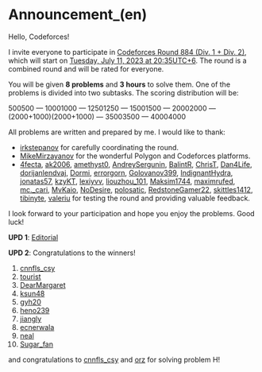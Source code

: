# Announcement_(en)

Hello, Codeforces!

I invite everyone to participate in [Codeforces Round 884 (Div. 1 + Div. 2)](https://codeforces.com/contest/1844), which will start on [Tuesday, July 11, 2023 at 20:35UTC+6](https://codeforces.com/https://www.timeanddate.com/worldclock/fixedtime.html?day=11&month=7&year=2023&hour=17&min=35&sec=0&p1=166). The round is a combined round and will be rated for everyone.

You will be given **8 problems** and **3 hours** to solve them. One of the problems is divided into two subtasks. The scoring distribution will be:

500500 — 10001000 — 12501250 — 15001500 — 20002000 — (2000+1000)(2000+1000) — 35003500 — 40004000

All problems are written and prepared by me. I would like to thank:

 * [irkstepanov](https://codeforces.com/profile/irkstepanov "International Master irkstepanov") for carefully coordinating the round.
* [MikeMirzayanov](https://codeforces.com/profile/MikeMirzayanov "Headquarters, MikeMirzayanov") for the wonderful Polygon and Codeforces platforms.
* [4fecta](https://codeforces.com/profile/4fecta "International Master 4fecta"), [ak2006](https://codeforces.com/profile/ak2006 "Specialist ak2006"), [amethyst0](https://codeforces.com/profile/amethyst0 "International Grandmaster amethyst0"), [AndreySergunin](https://codeforces.com/profile/AndreySergunin "International Grandmaster AndreySergunin"), [BalintR](https://codeforces.com/profile/BalintR "International Grandmaster BalintR"), [ChrisT](https://codeforces.com/profile/ChrisT "Grandmaster ChrisT"), [Dan4Life](https://codeforces.com/profile/Dan4Life "Candidate Master Dan4Life"), [dorijanlendvaj](https://codeforces.com/profile/dorijanlendvaj "Legendary Grandmaster dorijanlendvaj"), [Dormi](https://codeforces.com/profile/Dormi "Grandmaster Dormi"), [errorgorn](https://codeforces.com/profile/errorgorn "International Grandmaster errorgorn"), [Golovanov399](https://codeforces.com/profile/Golovanov399 "Legendary Grandmaster Golovanov399"), [IndignantHydra](https://codeforces.com/profile/IndignantHydra "Candidate Master IndignantHydra"), [jonatas57](https://codeforces.com/profile/jonatas57 "Expert jonatas57"), [kzyKT](https://codeforces.com/profile/kzyKT "Candidate Master kzyKT"), [lexiyvv](https://codeforces.com/profile/lexiyvv "Grandmaster lexiyvv"), [liouzhou_101](https://codeforces.com/profile/liouzhou_101 "International Master liouzhou_101"), [Maksim1744](https://codeforces.com/profile/Maksim1744 "International Grandmaster Maksim1744"), [maximrufed](https://codeforces.com/profile/maximrufed "Master maximrufed"), [mc._cari](https://codeforces.com/profile/mc._cari "Expert mc._cari"), [MvKaio](https://codeforces.com/profile/MvKaio "Candidate Master MvKaio"), [NoDesire](https://codeforces.com/profile/NoDesire "Candidate Master NoDesire"), [polosatic](https://codeforces.com/profile/polosatic "Candidate Master polosatic"), [RedstoneGamer22](https://codeforces.com/profile/RedstoneGamer22 "Newbie RedstoneGamer22"), [skittles1412](https://codeforces.com/profile/skittles1412 "Grandmaster skittles1412"), [tibinyte](https://codeforces.com/profile/tibinyte "Newbie tibinyte"), [valeriu](https://codeforces.com/profile/valeriu "Master valeriu") for testing the round and providing valuable feedback.

I look forward to your participation and hope you enjoy the problems. Good luck!

**UPD 1**: [Editorial](Tutorial_(en).md)

**UPD 2**: Congratulations to the winners!

 1. [cnnfls_csy](https://codeforces.com/profile/cnnfls_csy "Legendary Grandmaster cnnfls_csy")
2. [tourist](https://codeforces.com/profile/tourist "Legendary Grandmaster tourist")
3. [DearMargaret](https://codeforces.com/profile/DearMargaret "Legendary Grandmaster DearMargaret")
4. [ksun48](https://codeforces.com/profile/ksun48 "Legendary Grandmaster ksun48")
5. [gyh20](https://codeforces.com/profile/gyh20 "Legendary Grandmaster gyh20")
6. [heno239](https://codeforces.com/profile/heno239 "Legendary Grandmaster heno239")
7. [jiangly](https://codeforces.com/profile/jiangly "Legendary Grandmaster jiangly")
8. [ecnerwala](https://codeforces.com/profile/ecnerwala "Legendary Grandmaster ecnerwala")
9. [neal](https://codeforces.com/profile/neal "International Grandmaster neal")
10. [Sugar_fan](https://codeforces.com/profile/Sugar_fan "International Grandmaster Sugar_fan")

and congratulations to [cnnfls_csy](https://codeforces.com/profile/cnnfls_csy "Legendary Grandmaster cnnfls_csy") and [orz](https://codeforces.com/profile/orz "International Grandmaster orz") for solving problem H!

